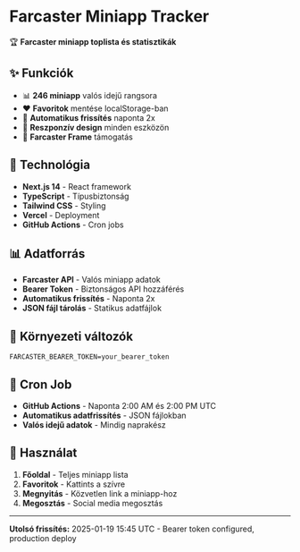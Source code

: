 # Farcaster Miniapp Tracker

🏆 **Farcaster miniapp toplista és statisztikák**

## ✨ Funkciók

- 📊 **246 miniapp** valós idejű rangsora
- ❤️ **Favoritok** mentése localStorage-ban
- 🔄 **Automatikus frissítés** naponta 2x
- 📱 **Reszponzív design** minden eszközön
- 🎯 **Farcaster Frame** támogatás

## 🚀 Technológia

- **Next.js 14** - React framework
- **TypeScript** - Típusbiztonság
- **Tailwind CSS** - Styling
- **Vercel** - Deployment
- **GitHub Actions** - Cron jobs

## 📊 Adatforrás

- **Farcaster API** - Valós miniapp adatok
- **Bearer Token** - Biztonságos API hozzáférés
- **Automatikus frissítés** - Naponta 2x
- **JSON fájl tárolás** - Statikus adatfájlok

## 🔧 Környezeti változók

```env
FARCASTER_BEARER_TOKEN=your_bearer_token
```

## 🎯 Cron Job

- **GitHub Actions** - Naponta 2:00 AM és 2:00 PM UTC
- **Automatikus adatfrissítés** - JSON fájlokban
- **Valós idejű adatok** - Mindig naprakész

## 📱 Használat

1. **Főoldal** - Teljes miniapp lista
2. **Favoritok** - Kattints a szívre
3. **Megnyitás** - Közvetlen link a miniapp-hoz
4. **Megosztás** - Social media megosztás

---

**Utolsó frissítés:** 2025-01-19 15:45 UTC - Bearer token configured, production deploy
